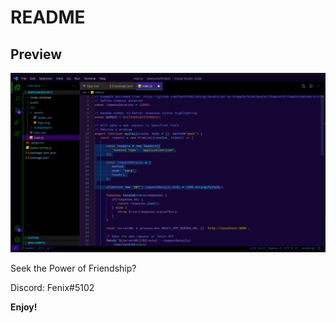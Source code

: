 # README
## Preview
![Alt text](/screenshot.png?raw=true "Screenshot")

Seek the Power of Friendship? 

Discord: Fenix#5102

**Enjoy!**

